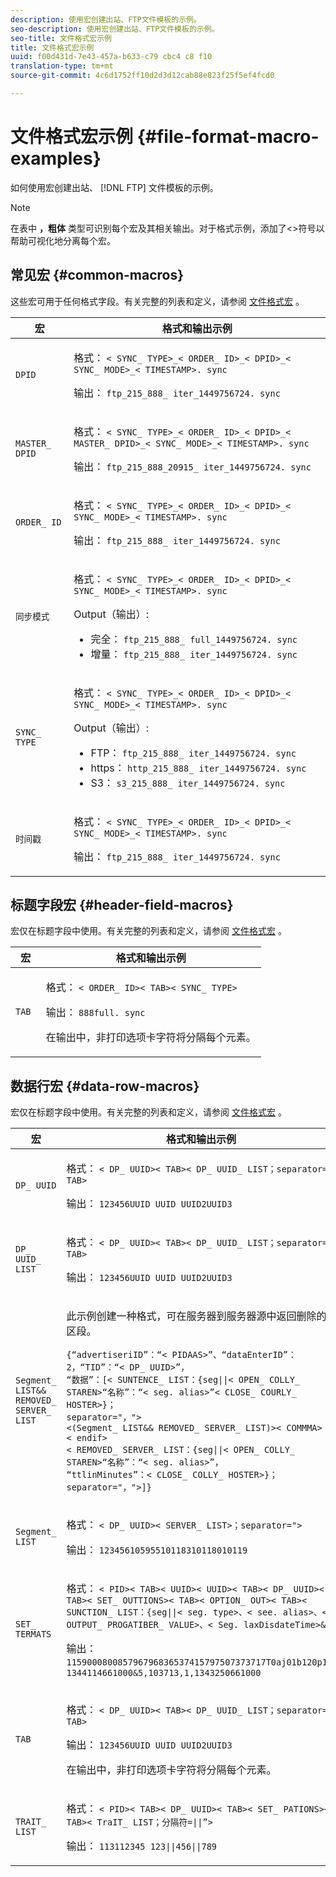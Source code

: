 ```yaml
---
description: 使用宏创建出站、FTP文件模板的示例。
seo-description: 使用宏创建出站、FTP文件模板的示例。
seo-title: 文件格式宏示例
title: 文件格式宏示例
uuid: f00d431d-7e43-457a-b633-c79 cbc4 c8 f10
translation-type: tm+mt
source-git-commit: 4c6d1752ff10d2d3d12cab88e823f25f5ef4fcd0

---
```



# 文件格式宏示例 {#file-format-macro-examples}

如何使用宏创建出站、 [!DNL FTP] 文件模板的示例。

>[!NOTE]
>
>在表中 **，粗体** 类型可识别每个宏及其相关输出。对于格式示例，添加了&lt;&gt;符号以帮助可视化地分离每个宏。

## 常见宏 {#common-macros}

这些宏可用于任何格式字段。有关完整的列表和定义，请参阅 [文件格式宏](../formats/file-formats.md) 。

<table id="table_B5073597219B470298EE614902DACAE8"> 
 <thead> 
  <tr> 
   <th colname="col1" class="entry"> 宏 </th> 
   <th colname="col2" class="entry"> 格式和输出示例 </th> 
  </tr> 
 </thead>
 <tbody> 
  <tr> 
   <td colname="col1"> <p> <code>DPID </code> </p> </td> 
   <td colname="col2"> <p>格式： <code>&lt; SYNC_ TYPE&gt;_&lt; ORDER_ ID&gt;_&lt; DPID&gt;_&lt; SYNC_ MODE&gt;_&lt; TIMESTAMP&gt;. sync </code> </p> <p>输出： <code>ftp_215_888_ iter_1449756724. sync </code> </p> </td> 
  </tr> 
  <tr> 
   <td colname="col1"> <p> <code>MASTER_ DPID </code> </p> </td> 
   <td colname="col2"> <p>格式： <code>&lt; SYNC_ TYPE&gt;_&lt; ORDER_ ID&gt;_&lt; DPID&gt;_&lt; MASTER_ DPID&gt;_&lt; SYNC_ MODE&gt;_&lt; TIMESTAMP&gt;. sync </code> </p> <p>输出： <code>ftp_215_888_20915_ iter_1449756724. sync </code> </p> </td> 
  </tr> 
  <tr> 
   <td colname="col1"> <p> <code>ORDER_ ID </code> </p> </td> 
   <td colname="col2"> <p>格式： <code>&lt; SYNC_ TYPE&gt;_&lt; ORDER_ ID&gt;_&lt; DPID&gt;_&lt; SYNC_ MODE&gt;_&lt; TIMESTAMP&gt;. sync </code> </p> <p>输出： <code>ftp_215_888_ iter_1449756724. sync </code> </p> </td> 
  </tr> 
  <tr> 
   <td colname="col1"> <p> <code>同步模式 </code> </p> </td> 
   <td colname="col2"> <p>格式： <code>&lt; SYNC_ TYPE&gt;_&lt; ORDER_ ID&gt;_&lt; DPID&gt;_&lt; SYNC_ MODE&gt;_&lt; TIMESTAMP&gt;. sync </code> </p> <p>Output（输出）: 
     <ul id="ul_F63D7B78AF1246639D6ED85C1621B17C"> 
      <li id="li_4D0D7B4D047345FE861FCBA2BD0408ED">完全： <code>ftp_215_888_ full_1449756724. sync </code> </li> 
      <li id="li_23F4D1F6B2784E599EDA29AA457327E6">增量： <code>ftp_215_888_ iter_1449756724. sync </code> </li> 
     </ul> </p> </td> 
  </tr> 
  <tr> 
   <td colname="col1"> <p> <code>SYNC_ TYPE </code> </p> </td> 
   <td colname="col2"> <p>格式： <code>&lt; SYNC_ TYPE&gt;_&lt; ORDER_ ID&gt;_&lt; DPID&gt;_&lt; SYNC_ MODE&gt;_&lt; TIMESTAMP&gt;. sync </code> </p> <p>Output（输出）: 
     <ul id="ul_11B14E740E40474F8302BDB809C428FE"> 
      <li id="li_54A3EAA468B44AC8B2528F855E03D04B">FTP： <code>ftp_215_888_ iter_1449756724. sync </code> </li> 
      <li id="li_93468C56B661463CA7F62B1F5D3A53FF">https： <code>http_215_888_ iter_1449756724. sync </code> </li> 
      <li id="li_8A204C7BEDBC41C096FE953B5F827DEC">S3： <code>s3_215_888_ iter_1449756724. sync </code> </li> 
     </ul> </p> </td> 
  </tr> 
  <tr> 
   <td colname="col1"> <p> <code>时间戳 </code> </p> </td> 
   <td colname="col2"> <p>格式： <code>&lt; SYNC_ TYPE&gt;_&lt; ORDER_ ID&gt;_&lt; DPID&gt;_&lt; SYNC_ MODE&gt;_&lt; TIMESTAMP&gt;. sync </code> </p> <p>输出： <code>ftp_215_888_ iter_1449756724. sync </code> </p> </td> 
  </tr> 
 </tbody> 
</table>

## 标题字段宏 {#header-field-macros}

宏仅在标题字段中使用。有关完整的列表和定义，请参阅 [文件格式宏](../formats/file-formats.md) 。

<table id="table_ABC31B3D660D47969E111EBC734D5BBC"> 
 <thead> 
  <tr> 
   <th colname="col1" class="entry"> 宏 </th> 
   <th colname="col2" class="entry"> 格式和输出示例 </th> 
  </tr> 
 </thead>
 <tbody> 
  <tr> 
   <td colname="col1"> <p> <code>TAB </code> </p> </td> 
   <td colname="col2"> <p>格式： <code>&lt; ORDER_ ID&gt;&lt; TAB&gt;&lt; SYNC_ TYPE&gt; </code> </p> <p>输出： <code>888full. sync </code> </p> <p>在输出中，非打印选项卡字符将分隔每个元素。 </p> </td>
  </tr>
 </tbody>
</table>

## 数据行宏 {#data-row-macros}

宏仅在标题字段中使用。有关完整的列表和定义，请参阅 [文件格式宏](../formats/file-formats.md) 。

<table id="table_408C6DD2B9D54550B003EAC93562E64F"> 
 <thead> 
  <tr> 
   <th colname="col1" class="entry"> 宏 </th> 
   <th colname="col2" class="entry"> 格式和输出示例 </th> 
  </tr> 
 </thead>
 <tbody> 
  <tr> 
   <td colname="col1"> <p> <code>DP_ UUID </code> </p> </td> 
   <td colname="col2"> <p>格式： <code>&lt; DP_ UUID&gt;&lt; TAB&gt;&lt; DP_ UUID_ LIST；separator= TAB&gt; </code> </p> <p>输出： <code>123456UUID UUID UUID2UUID3 </code> </p> </td> 
  </tr> 
  <tr> 
   <td colname="col1"> <p> <code>DP_ UUID_ LIST </code> </p> </td> 
   <td colname="col2"> <p>格式： <code>&lt; DP_ UUID&gt;&lt; TAB&gt;&lt; DP_ UUID_ LIST；separator= TAB&gt; </code> </p> <p>输出： <code>123456UUID UUID UUID2UUID3 </code> </p> </td> 
  </tr> 
  <tr> 
   <td colname="col1"> <p> <code>Segment_ LIST&amp;&amp; REMOVED_ SERVER_ LIST </code> </p> </td> 
   <td colname="col2"> <p>此示例创建一种格式，可在服务器到服务器源中返回删除的区段。 </p> <p> 
     <code>{“advertiseriID”：“&lt; PIDAAS&gt;”、“dataEnterID”：2，“TID”：“&lt; DP_ UUID&gt;”，
“数据”：[&lt; SUNTENCE_ LIST：{seg||&lt; OPEN_ COLLY_ STAREN&gt;“名称”：“&lt; seg. alias&gt;”&lt; CLOSE_ COURLY_ HOSTER&gt;}；
separator="，"&gt;&lt;(Segment_ LIST&amp;&amp; REMOVED_ SERVER_ LIST)&gt;&lt; COMMMA&gt;&lt; endif&gt;
&lt; REMOVED_ SERVER_ LIST：{seg||&lt; OPEN_ COLLY_ STAREN&gt;“名称”：“&lt; seg. alias&gt;”，
“ttlinMinutes”：&lt; CLOSE_ COLLY_ HOSTER&gt;}；separator="，"&gt;]} </code>
  </p> </td> 
  </tr> 
  <tr> 
   <td colname="col1"> <p> <code>Segment_ LIST </code> </p> </td> 
   <td colname="col2"> <p>格式： <code>&lt; DP_ UUID&gt;&lt; SERVER_ LIST&gt;；separator="&gt; </code> </p> <p>输出： <code>12345610595510118310118010119 </code> </p> </td> 
  </tr> 
  <tr> 
   <td colname="col1"> <p> <code>SET_ TERMATS </code> </p> </td> 
   <td colname="col2"> <p>格式： <code>&lt; PID&gt;&lt; TAB&gt;&lt; UUID&gt;&lt; UUID&gt;&lt; TAB&gt;&lt; DP_ UUID&gt;&lt; TAB&gt;&lt; SET_ OUTTIONS&gt;&lt; TAB&gt;&lt; OPTION_ OUT&gt;&lt; TAB&gt;&lt; SUNCTION_ LIST：{seg||&lt; seg. type&gt;、&lt; see. alias&gt;、&lt; OUTPUT_ PROGATIBER_ VALUE&gt;、&lt; Seg. laxDisdateTime&gt;&amp;}&gt; </code> </p> <p>输出： <code>115900080085796796836537415797507373717T0aj01b120p1，1344114661000&amp;5,103713,1,1343250661000 </code> </p> </td>
  </tr>
  <tr> 
   <td colname="col1"> <p> <code>TAB </code> </p> </td> 
   <td colname="col2"> <p>格式： <code>&lt; DP_ UUID&gt;&lt; TAB&gt;&lt; DP_ UUID_ LIST；separator= TAB&gt; </code> </p> <p>输出： <code>123456UUID UUID UUID2UUID3 </code> </p> <p>在输出中，非打印选项卡字符将分隔每个元素。 </p> </td> 
  </tr> 
  <tr> 
   <td colname="col1"> <p> <code>TRAIT_ LIST </code> </p> </td> 
   <td colname="col2"> <p>格式： <code>&lt; PID&gt;&lt; TAB&gt;&lt; DP_ UUID&gt;&lt; TAB&gt;&lt; SET_ PATIONS&gt;&lt; TAB&gt;&lt; TraIT_ LIST；分隔符=||”&gt; </code> </p> <p>输出： <code>113112345 123||456||789 </code> </p> </td> 
  </tr> 
 </tbody> 
</table>
